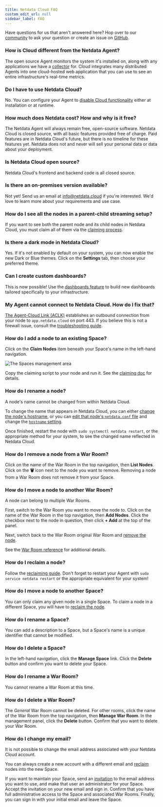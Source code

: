 ```yaml
---
title: Netdata Cloud FAQ
custom_edit_url: null
sidebar_label: FAQ
---
```


Have questions for us that aren't answered here? Hop over to our [community](https://community.netdata.cloud/) to ask
your question or create an issue on [GitHub](https://github.com/netdata/netdata/issues/new/choose).

### How is Cloud different from the Netdata Agent?

The open source Agent monitors the system it's installed on, along with any applications we have a
[collector](/docs/agent/collectors) for. Cloud integrates many distributed Agents into one cloud-hosted web application
that you can use to see an entire infrastructure's real-time metrics.

### Do I have to use Netdata Cloud?

No. You can configure your Agent to [disable Cloud functionality](/docs/agent/aclk#disable-the-aclk) either at
installation or at runtime.

### How much does Netdata cost? How and why is it free?

The Netdata Agent will always remain free, open-source software. Netdata Cloud is closed source, with all basic features
provided free of charge. Paid features are in Netdata Cloud's future, but there is no timeline for these features yet.
Netdata does not and never will sell your personal data or data about your deployment.

### Is Netdata Cloud open source?

Netdata Cloud's frontend and backend code is all closed source.

### Is there an on-premises version available?

Not yet! Send us an email at [info@netdata.cloud](mailto:info@netdata.cloud) if you're interested. We'd love to learn
more about your requirements and use case.

### How do I see all the nodes in a parent-child streaming setup?

If you want to see both the parent node and its child nodes in Netdata Cloud, you must claim all of them via the
[claiming process](/docs/cloud/get-started#claim-a-node).

### Is there a dark mode in Netdata Cloud?

Yes. If it's not enabled by default on your system, you can now enable the new Dark or Blue themes. Click on the
**Settings** tab, then choose your preferred theme.

### Can I create custom dashboards?

This is now possible! Use the [dashboards feature](https://learn.netdata.cloud/docs/cloud/visualize/dashboards) to build
new dashboards tailored specifically to your infrastructure.

### My Agent cannot connect to Netdata Cloud. How do I fix that?

[The Agent-Cloud Link (ACLK)](/docs/agent/aclk) establishes an outbound connection from your node to `app.netdata.cloud`
on port 443. If you believe this is not a firewall issue, consult the [troubleshooting
guide](/docs/agent/claim/#troubleshooting).

### How do I add a node to an existing Space?

Click on the **Claim Nodes** item beneath your Space's name in the left-hand navigation.

![The Spaces management
area](https://user-images.githubusercontent.com/1153921/100896143-8d3ae100-347b-11eb-9657-745831afc140.png)

Copy the claiming script to your node and run it. See the [claiming doc](/docs/agent/claim) for details.

### How do I rename a node?

A node's name cannot be changed from within Netdata Cloud. 

To change the name that appears in Netdata Cloud, you can either [change the node's
hostname](https://www.tecmint.com/set-hostname-permanently-in-linux/), or you can [edit that node's `netdata.conf`
file](/docs/configure/nodes) and change the [`hostname` setting](/docs/agent/daemon/config#global-section-options).

Once finished, restart the node with `sudo systemctl netdata restart`, or the appropriate method for your system, to see
the changed name reflected in Netdata Cloud.

### How do I remove a node from a War Room?

Click on the name of the War Room in the top navigation, then **List Nodes**. Click on the **🗑** icon next to the node
you want to remove. Removing a node from a War Room does not remove it from your Space.

### How do I move a node to another War Room?

A node can belong to multiple War Rooms.

First, switch to the War Room you want to move the node to. Click on the name of the War Room in the top navigation,
then **Add Nodes**. Click the checkbox next to the node in question, then click **+ Add** at the top of the panel.

Next, switch back to the War Room original War Room and [remove the node](#how-do-i-remove-a-node-from-a-war-room).

See the [War Room reference](/docs/cloud/war-rooms#manage-war-rooms) for additional details.

### How do I reclaim a node?

Follow the [reclaiming guide](/docs/agent/claim/#remove-and-reclaim-a-node). Don't forget to restart your Agent with
`sudo service netdata restart` or the appropriate equivalent for your system!

### How do I move a node to another Space?

You can only claim any given node in a single Space. To claim a node in a different Space, you will have to [reclaim the
node](/docs/agent/claim/#remove-and-reclaim-a-node).

### How do I rename a Space?

You can add a description to a Space, but a Space's name is a unique identifier that cannot be modified.

### How do I delete a Space?

In the left-hand navigation, click the **Manage Space** link. Click the **Delete** button and confirm you want to delete
your Space.

### How do I rename a War Room?

You cannot rename a War Room at this time.

### How do I delete a War Room?

The _General_ War Room cannot be deleted. For other rooms, click the name of the War Room from the top navigation, then
**Manage War Room**. In the management panel, click the **Delete** button. Confirm that you want to delete your War
Room.

### How do I change my email?

It is not possible to change the email address associated with your Netdata Cloud account.

You can always create a new account with a different email and [reclaim](/docs/agent/claim/#remove-and-reclaim-a-node)
nodes into the new Space.

If you want to maintain your Space, send an [invitation](/docs/cloud/manage/invite-your-team) to the email address you
want to use, and make that user an administrator for your Space. Accept the invitation on your new email and sign in.
Confirm that you have full administrative access to the Space and associated War Rooms. Finally, you can sign in with
your initial email and leave the Space.
